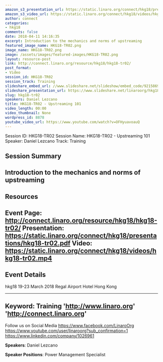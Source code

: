 ```yaml
---
amazon_s3_presentation_url: https://static.linaro.org/connect/hkg18/presentations/hkg18-tr02.pdf
amazon_s3_video_url: https://static.linaro.org/connect/hkg18/videos/hkg18-tr02.mp4
author: connect
categories:
- hkg18
comments: false
date: 2018-04-11 14:16:35
excerpt: Introduction to the mechanics and norms of upstreaming
featured_image_name: HKG18-TR02.png
image_name: HKG18-TR02.png
image: /assets/images/featured-images/HKG18-TR02.png
layout: resource-post
link: http://connect.linaro.org/resource/hkg18/hkg18-tr02/
post_format:
- Video
session_id: HKG18-TR02
session_track: Training
slideshare_embed_url: //www.slideshare.net/slideshow/embed_code/92158698
slideshare_presentation_url: https://www.slideshare.net/linaroorg/hkg18tr02-upstreaming-101
slug: hkg18-tr02
speakers: Daniel Lezcano
title: HKG18-TR02 - Upstreaming 101
video_length: 00:00
video_thumbnail: None
wordpress_id: 8878
youtube_video_url: https://www.youtube.com/watch?v=OFHyuavoauQ
---
```


Session ID: HKG18-TR02
Session Name: HKG18-TR02 - Upstreaming 101
Speaker: Daniel Lezcano
Track: Training


## Session Summary
Introduction to the mechanics and norms of upstreaming
---------------------------------------------------
## Resources
Event Page: http://connect.linaro.org/resource/hkg18/hkg18-tr02/
Presentation: https://static.linaro.org/connect/hkg18/presentations/hkg18-tr02.pdf
Video: https://static.linaro.org/connect/hkg18/videos/hkg18-tr02.mp4
 ---------------------------------------------------
## Event Details
hkg18
19-23 March 2018
Regal Airport Hotel Hong Kong

---------------------------------------------------
Keyword: Training
'http://www.linaro.org'
'http://connect.linaro.org'
---------------------------------------------------
Follow us on Social Media
https://www.facebook.com/LinaroOrg
https://www.youtube.com/user/linaroorg?sub_confirmation=1
https://www.linkedin.com/company/1026961

**Speakers**: Daniel Lezcano

**Speaker Positions**: Power Management Specialist
